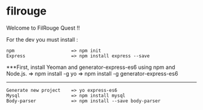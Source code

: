 # filrouge
Welcome to FilRouge Quest !!

For the dev you must install :

    npm                     => npm init
    Express                 => npm install express --save

***First, install Yeoman and generator-express-es6 using npm and Node.js.
                            => npm install -g yo
                            => npm install -g generator-express-es6
***

    Generate new project    => yo express-es6
    Mysql                   => npm install mysql
    Body-parser             => npm install --save body-parser
    



